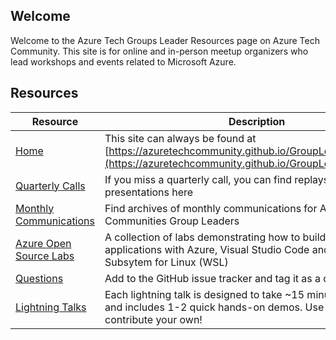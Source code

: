 ## Welcome

Welcome to the Azure Tech Groups Leader Resources page on Azure Tech Community. 
This site is for online and in-person meetup organizers who lead workshops and events related to Microsoft Azure. 

## Resources

| Resource                                                                                                                 | Description                                                                                                                                |
| ----------------------------------------------------------------------------------------------------------------------- | ------------------------------------------------------------------------------------------------------------------------------------------ |
| [Home](https://azuretechcommunity.github.io/GroupLeaderResources/)                                                                                            | This site can always be found at [https://azuretechcommunity.github.io/GroupLeaderResources/](https://azuretechcommunity.github.io/GroupLeaderResources/)                                                              |
| [Quarterly Calls](https://github.com/AzureTechCommunity/GroupLeaderResources/tree/master/QuarterlyCalls)                                                                                   | If you miss a quarterly call, you can find replays and presentations here                                                                                     |
| [Monthly Communications](https://github.com/AzureTechCommunity/GroupLeaderResources/tree/master/MonthlyComms)                                                                                   | Find archives of monthly communications for Azure Tech Communities Group Leaders                                                                            |
| [Azure Open Source Labs](https://github.com/AzureTechCommunity/azure-opensource-labs)                                                                                   | A collection of labs demonstrating how to build Open Source applications with Azure, Visual Studio Code and the Windows Subsytem for Linux (WSL)                                                                           |
| [Questions](https://github.com/AzureTechCommunity/GroupLeaderResources/issues/new?assignees=&labels=&template=questions.md&title=)                                                                                   |  Add to the GitHub issue tracker and tag it as a question                                                                                                                 |
| [Lightning Talks](https://azuretechcommunity.github.io/Lightning-Talks)| Each lightning talk is designed to take ~15 minutes to present and includes 1-2 quick hands-on demos. Use existing talks, or contribute your own!|
